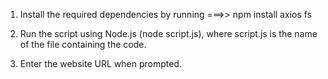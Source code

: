 1. Install the required dependencies by running ===>> 
npm install axios fs

2. Run the script using Node.js (node script.js), where script.js is the name of the file containing the code.

3. Enter the website URL when prompted.